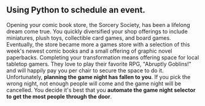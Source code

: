 ## Using Python to schedule an event.

Opening your comic book store, the Sorcery Society, has been a lifelong dream come true. You quickly diversified your shop offerings to include miniatures, plush toys, collectible card games, and board games. Eventually, the store became more a games store with a selection of this week's newest comic books and a small offering of graphic novel paperbacks. Completing your transformation means offering space for local tabletop gamers. They love to play their favorite RPG, "Abruptly Goblins!" and will happily pay you per chair to secure the space to do it. Unfortunately, **planning the game night has fallen to you**. If you pick the wrong night, not enough people will come and the game night will be cancelled. You decide it's best that you **automate the game night selector to get the most people through the door**.